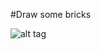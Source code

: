 #Draw some bricks

![alt tag](https://github.com/termantics/OpenGL-Brickout/blob/master/08_draw_some_bricks/output.png?raw=true)
